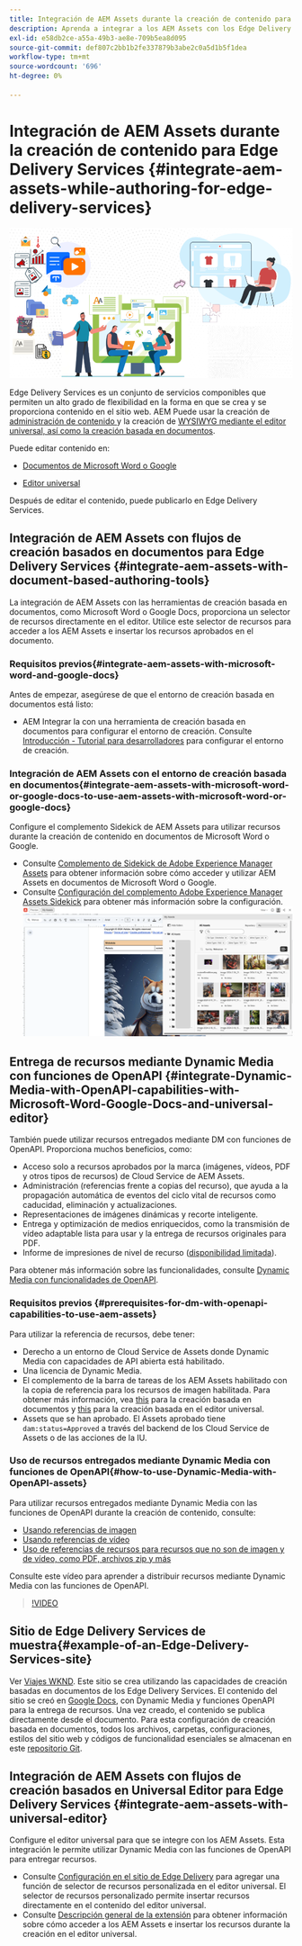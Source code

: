 ```yaml
---
title: Integración de AEM Assets durante la creación de contenido para Edge Delivery Services
description: Aprenda a integrar a los AEM Assets con los Edge Delivery Services. Esta integración le permite integrar AEM Assets con Microsoft Word y Google Docs, integrar AEM Assets con Universal Editor, integrar Dynamic Media con capacidades OpenAPI con Universal Editor e integrar Dynamic Media con capacidades OpenAPI con Microsoft Word y Google Docs.
exl-id: e58db2ce-a55a-49b3-ae8e-709b5ea8d095
source-git-commit: def807c2bb1b2fe337879b3abe2c0a5d1b5f1dea
workflow-type: tm+mt
source-wordcount: '696'
ht-degree: 0%

---
```


# Integración de AEM Assets durante la creación de contenido para Edge Delivery Services {#integrate-aem-assets-while-authoring-for-edge-delivery-services}

![EDS2](/help/assets/assets/EDS2.png)

Edge Delivery Services es un conjunto de servicios componibles que permiten un alto grado de flexibilidad en la forma en que se crea y se proporciona contenido en el sitio web. AEM Puede usar la creación de [administración de contenido ](/help/sites-cloud/authoring/author-publish.md)y la creación de [WYSIWYG mediante el editor universal, así como la creación basada en documentos](https://experienceleague.adobe.com/en/docs/experience-manager-cloud-service/content/edge-delivery/wysiwyg-authoring/authoring).

Puede editar contenido en:

* [Documentos de Microsoft Word o Google](#integrate-aem-assets-with-document-based-authoring-tools)

* [Editor universal](#integrate-aem-assets-with-universal-editor)

Después de editar el contenido, puede publicarlo en Edge Delivery Services.

## Integración de AEM Assets con flujos de creación basados en documentos para Edge Delivery Services {#integrate-aem-assets-with-document-based-authoring-tools}

La integración de AEM Assets con las herramientas de creación basada en documentos, como Microsoft Word o Google Docs, proporciona un selector de recursos directamente en el editor. Utilice este selector de recursos para acceder a los AEM Assets e insertar los recursos aprobados en el documento.

### Requisitos previos{#integrate-aem-assets-with-microsoft-word-and-google-docs}

Antes de empezar, asegúrese de que el entorno de creación basada en documentos está listo:

* AEM Integrar la con una herramienta de creación basada en documentos para configurar el entorno de creación. Consulte [Introducción - Tutorial para desarrolladores](https://www.aem.live/developer/tutorial) para configurar el entorno de creación.

### Integración de AEM Assets con el entorno de creación basada en documentos{#integrate-aem-assets-with-microsoft-word-or-google-docs-to-use-aem-assets-with-microsoft-word-or-google-docs}

Configure el complemento Sidekick de AEM Assets para utilizar recursos durante la creación de contenido en documentos de Microsoft Word o Google.

* Consulte [Complemento de Sidekick de Adobe Experience Manager Assets](https://www.aem.live/docs/aem-assets-sidekick-plugin#using-experience-manager-assets-for-website-authors) para obtener información sobre cómo acceder y utilizar AEM Assets en documentos de Microsoft Word o Google.
* Consulte [Configuración del complemento Adobe Experience Manager Assets Sidekick](https://www.aem.live/developer/configuring-aem-assets-sidekick-plugin) para obtener más información sobre la configuración.
  ![my-assets-sidebar](/help/assets/assets/my-assets-sidebar.png)

## Entrega de recursos mediante Dynamic Media con funciones de OpenAPI {#integrate-Dynamic-Media-with-OpenAPI-capabilities-with-Microsoft-Word-Google-Docs-and-universal-editor}

También puede utilizar recursos entregados mediante DM con funciones de OpenAPI. Proporciona muchos beneficios, como:

* Acceso solo a recursos aprobados por la marca (imágenes, vídeos, PDF y otros tipos de recursos) de Cloud Service de AEM Assets.
* Administración (referencias frente a copias del recurso), que ayuda a la propagación automática de eventos del ciclo vital de recursos como caducidad, eliminación y actualizaciones.
* Representaciones de imágenes dinámicas y recorte inteligente.
* Entrega y optimización de medios enriquecidos, como la transmisión de vídeo adaptable lista para usar y la entrega de recursos originales para PDF.
* Informe de impresiones de nivel de recurso ([disponibilidad limitada](/help/assets/manage-reports-assets-view.md#dynamic-media-delivery-reports)).

Para obtener más información sobre las funcionalidades, consulte [Dynamic Media con funcionalidades de OpenAPI](https://experienceleague.adobe.com/en/docs/experience-manager-cloud-service/content/assets/dynamicmedia/dynamic-media-open-apis/dynamic-media-open-apis-overview).

### Requisitos previos {#prerequisites-for-dm-with-openapi-capabilities-to-use-aem-assets}

Para utilizar la referencia de recursos, debe tener:

* Derecho a un entorno de Cloud Service de Assets donde Dynamic Media con capacidades de API abierta está habilitado.
* Una licencia de Dynamic Media.
* El complemento de la barra de tareas de los AEM Assets habilitado con la copia de referencia para los recursos de imagen habilitada. Para obtener más información, vea [this](https://www.aem.live/developer/configuring-aem-assets-sidekick-plugin#copymode) para la creación basada en documentos y [this](https://developer.adobe.com/uix/docs/extension-manager/extension-developed-by-adobe/configurable-asset-picker/#extension-overview) para la creación basada en el editor universal.
* Assets que se han aprobado. El Assets aprobado tiene `dam:status=Approved` a través del backend de los Cloud Service de Assets o de las acciones de la IU.

### Uso de recursos entregados mediante Dynamic Media con funciones de OpenAPI{#how-to-use-Dynamic-Media-with-OpenAPI-assets}

Para utilizar recursos entregados mediante Dynamic Media con las funciones de OpenAPI durante la creación de contenido, consulte:

* [Usando referencias de imagen](https://www.aem.live/docs/aem-assets-sidekick-plugin#using-image-references-when-authoring-content)
* [Usando referencias de vídeo](https://www.aem.live/docs/aem-assets-sidekick-plugin#using-video-references-when-authoring-content)
* [Uso de referencias de recursos para recursos que no son de imagen y de vídeo, como PDF, archivos zip y más](https://www.aem.live/docs/aem-assets-sidekick-plugin#using-asset-references-for-pdf-zip-etc-when-authoring-content)

Consulte este vídeo para aprender a distribuir recursos mediante Dynamic Media con las funciones de OpenAPI.

>[!VIDEO](https://video.tv.adobe.com/v/3441155)

## Sitio de Edge Delivery Services de muestra{#example-of-an-Edge-Delivery-Services-site}

Ver [Viajes WKND](https://aem-dynamicmedia-demo--dm--hlxsites.aem.live/travel-hospitality/wknd-trvl-home). Este sitio se crea utilizando las capacidades de creación basadas en documentos de los Edge Delivery Services. El contenido del sitio se creó en [Google Docs](https://drive.google.com/drive/folders/1HCCHRWp4HJIXW_cUv5cRDQ5DzzqiZsXT), con Dynamic Media y funciones OpenAPI para la entrega de recursos. Una vez creado, el contenido se publica directamente desde el documento. Para esta configuración de creación basada en documentos, todos los archivos, carpetas, configuraciones, estilos del sitio web y códigos de funcionalidad esenciales se almacenan en este [repositorio Git](https://github.com/hlxsites/franklin-assets-selector/tree/aem-dynamicmedia-demo/blocks).

## Integración de AEM Assets con flujos de creación basados en Universal Editor para Edge Delivery Services {#integrate-aem-assets-with-universal-editor}

Configure el editor universal para que se integre con los AEM Assets. Esta integración le permite utilizar Dynamic Media con las funciones de OpenAPI para entregar recursos.

* Consulte [Configuración en el sitio de Edge Delivery](https://developer.adobe.com/uix/docs/extension-manager/extension-developed-by-adobe/configurable-asset-picker/#configuration-in-edge-delivery-site) para agregar una función de selector de recursos personalizada en el editor universal. El selector de recursos personalizado permite insertar recursos directamente en el contenido del editor universal.
* Consulte [Descripción general de la extensión](https://developer.adobe.com/uix/docs/extension-manager/extension-developed-by-adobe/configurable-asset-picker/#extension-overview) para obtener información sobre cómo acceder a los AEM Assets e insertar los recursos durante la creación en el editor universal.
